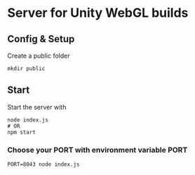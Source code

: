 # Server for Unity WebGL builds

## Config & Setup

Create a public folder
```
mkdir public
```

## Start

Start the server with
```
node index.js
# OR
npm start
```

### Choose your PORT with environment variable PORT
```
PORT=8043 node index.js
```

